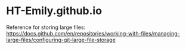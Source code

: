# HT-Emily.github.io

Reference for storing large files: https://docs.github.com/en/repositories/working-with-files/managing-large-files/configuring-git-large-file-storage
